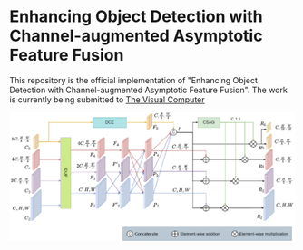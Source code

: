 # Enhancing Object Detection with Channel-augmented Asymptotic Feature Fusion
This repository is the official implementation of "Enhancing Object Detection with Channel-augmented Asymptotic Feature Fusion". The work is currently being submitted to [The Visual Computer](https://link.springer.com/journal/371)

![image](assets/CAFPN.png)
